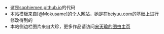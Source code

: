 - 这是[sophiemen.github.io](http://sophiemen.github.io)的代码
- 本站模板来自[@Mokusame]的[个人网站]，她是在[beiyuu.com]的基础上进行修改得到的
- 本站侧边栏图片来自大珍，更多作品请访问[宋天瑜的图虫主页]

[beiyuu.com]:http://beiyuu.com/
[个人网站]:http://mukosame.github.io
[@Mukosame]:https://github.com/Mukosame
[宋天瑜的图虫主页]: https://tysong.tuchong.com/


